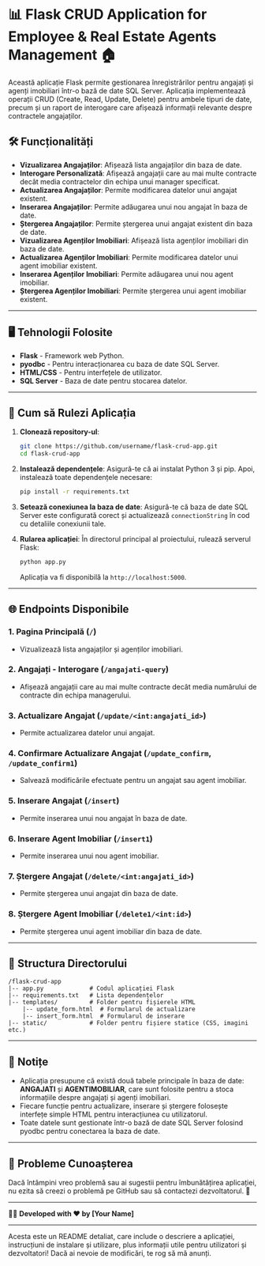 
# 📊 Flask CRUD Application for Employee & Real Estate Agents Management 🏠

Această aplicație Flask permite gestionarea înregistrărilor pentru angajați și agenți imobiliari într-o bază de date SQL Server. Aplicația implementează operații CRUD (Create, Read, Update, Delete) pentru ambele tipuri de date, precum și un raport de interogare care afișează informații relevante despre contractele angajaților.

## 🛠️ Funcționalități

- **Vizualizarea Angajaților**: Afișează lista angajaților din baza de date.
- **Interogare Personalizată**: Afișează angajații care au mai multe contracte decât media contractelor din echipa unui manager specificat.
- **Actualizarea Angajaților**: Permite modificarea datelor unui angajat existent.
- **Inserarea Angajaților**: Permite adăugarea unui nou angajat în baza de date.
- **Ștergerea Angajaților**: Permite ștergerea unui angajat existent din baza de date.
- **Vizualizarea Agenților Imobiliari**: Afișează lista agenților imobiliari din baza de date.
- **Actualizarea Agenților Imobiliari**: Permite modificarea datelor unui agent imobiliar existent.
- **Inserarea Agenților Imobiliari**: Permite adăugarea unui nou agent imobiliar.
- **Ștergerea Agenților Imobiliari**: Permite ștergerea unui agent imobiliar existent.

---

## 🖥️ Tehnologii Folosite

- **Flask** - Framework web Python.
- **pyodbc** - Pentru interacționarea cu baza de date SQL Server.
- **HTML/CSS** - Pentru interfețele de utilizator.
- **SQL Server** - Baza de date pentru stocarea datelor.

---

## 🚀 Cum să Rulezi Aplicația

1. **Clonează repository-ul**:
   ```bash
   git clone https://github.com/username/flask-crud-app.git
   cd flask-crud-app
   ```

2. **Instalează dependențele**:
   Asigură-te că ai instalat Python 3 și pip. Apoi, instalează toate dependențele necesare:
   ```bash
   pip install -r requirements.txt
   ```

3. **Setează conexiunea la baza de date**:
   Asigură-te că baza de date SQL Server este configurată corect și actualizează `connectionString` în cod cu detaliile conexiunii tale.

4. **Rularea aplicației**:
   În directorul principal al proiectului, rulează serverul Flask:
   ```bash
   python app.py
   ```

   Aplicația va fi disponibilă la `http://localhost:5000`.

---

## 🌐 Endpoints Disponibile

### 1. **Pagina Principală** (`/`)
   - Vizualizează lista angajaților și agenților imobiliari.

### 2. **Angajați - Interogare** (`/angajati-query`)
   - Afișează angajații care au mai multe contracte decât media numărului de contracte din echipa managerului.

### 3. **Actualizare Angajat** (`/update/<int:angajati_id>`)
   - Permite actualizarea datelor unui angajat.

### 4. **Confirmare Actualizare Angajat** (`/update_confirm`, `/update_confirm1`)
   - Salvează modificările efectuate pentru un angajat sau agent imobiliar.

### 5. **Inserare Angajat** (`/insert`)
   - Permite inserarea unui nou angajat în baza de date.

### 6. **Inserare Agent Imobiliar** (`/insert1`)
   - Permite inserarea unui nou agent imobiliar.

### 7. **Ștergere Angajat** (`/delete/<int:angajati_id>`)
   - Permite ștergerea unui angajat din baza de date.

### 8. **Ștergere Agent Imobiliar** (`/delete1/<int:id>`)
   - Permite ștergerea unui agent imobiliar din baza de date.

---

## 📂 Structura Directorului

```
/flask-crud-app
|-- app.py             # Codul aplicației Flask
|-- requirements.txt   # Lista dependențelor
|-- templates/         # Folder pentru fișierele HTML
    |-- update_form.html  # Formularul de actualizare
    |-- insert_form.html  # Formularul de inserare
|-- static/            # Folder pentru fișiere statice (CSS, imagini etc.)
```

---

## 📝 Notițe

- Aplicația presupune că există două tabele principale în baza de date: **ANGAJATI** și **AGENTIMOBILIAR**, care sunt folosite pentru a stoca informațiile despre angajați și agenți imobiliari.
- Fiecare funcție pentru actualizare, inserare și ștergere folosește interfețe simple HTML pentru interacțiunea cu utilizatorul.
- Toate datele sunt gestionate într-o bază de date SQL Server folosind pyodbc pentru conectarea la baza de date.

---

## 📌 Probleme Cunoașterea

Dacă întâmpini vreo problemă sau ai sugestii pentru îmbunătățirea aplicației, nu ezita să creezi o problemă pe GitHub sau să contactezi dezvoltatorul. 🚀

---

👨‍💻 **Developed with ❤️ by [Your Name]**

---

Acesta este un README detaliat, care include o descriere a aplicației, instrucțiuni de instalare și utilizare, plus informații utile pentru utilizatori și dezvoltatori! Dacă ai nevoie de modificări, te rog să mă anunți.
